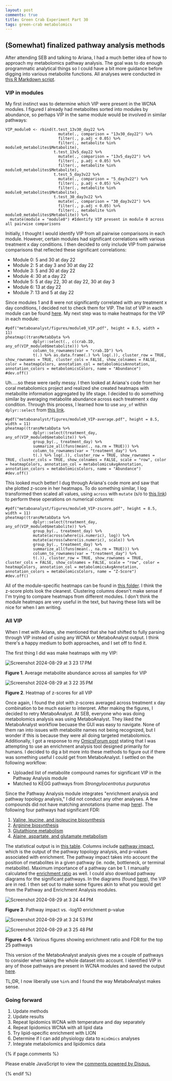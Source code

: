 ```yaml
---
layout: post
comments: true
title: Green Crab Experiment Part 30
tags: green-crab metabolomics
---
```


## (Somewhat) finalized pathway analysis methods

After attending SEB and talking to Ariana, I had a much better idea of how to approach my metabolomics pathway analysis. The goal was to do enough programmatic analytical things so I could have a bit more guidance before digging into various metabolite functions. All analyses were conducted in [this R Markdown script](https://github.com/yaaminiv/green-crab-metabolomics/blob/main/code/05-metabolomics-analysis.Rmd).

### VIP in modules

My first instinct was to determine which VIP were present in the WCNA modules. I figured I already had metabolites sorted into modules by abundance, so perhaps VIP in the same module would be involved in similar pathways:

```
VIP_module0 <- rbind(t.test_13v30_day22 %>%
                       mutate(., comparison = "13v30_day22") %>%
                       filter(., p.adj < 0.05) %>%
                       filter(., metabolite %in% module0_metabolites$Metabolite),
                     t.test_13v5_day22 %>%
                       mutate(., comparison = "13v5_day22") %>%
                       filter(., p.adj < 0.05) %>%
                       filter(., metabolite %in% module0_metabolites$Metabolite),
                     t.test_5_day3v22 %>%
                       mutate(., comparison = "5_day3v22") %>%
                       filter(., p.adj < 0.05) %>%
                       filter(., metabolite %in% module0_metabolites$Metabolite),
                     t.test_30_day3v22 %>%
                       mutate(., comparison = "30_day3v22") %>%
                       filter(., p.adj < 0.05) %>%
                       filter(., metabolite %in% module0_metabolites$Metabolite)) %>%
  mutate(module = "module0") #Identify VIP present in module 0 across all pairwise comparisons
```

Initially, I thought I would identify VIP from all pairwise comparisons in each module. However, certain modules had significant correlations with various treatment x day conditions. I then decided to only include VIP from pairwise comparisons that reflected these significant correlations:

- Module 0: 5 and 30 at day 22
- Module 2: 5 at day 3 and 30 at day 22
- Module 3: 5 and 30 at day 22
- Module 4: 30 at a day 22
- Module 5: 5 at day 22, 30 at day 22, 30 at day 3
- Module 6: 13 at day 22
- Module 7: 13 and 5 at day 22

Since modules 1 and 8 were not significantly correlated with any treatment x day conditions, I decided not to check them for VIP. The list of VIP in each module can be found [here](https://github.com/yaaminiv/green-crab-metabolomics/blob/main/output/05-metabolomics-analysis/metaboanalyst/all-module-VIP.txt). My next step was to make heatmaps for the VIP in each module:

```
#pdf("metaboanalyst/figures/module0_VIP.pdf", height = 8.5, width = 11)
pheatmap((transMetabData %>%
            dplyr::select(., c(crab.ID, any_of(VIP_module0$metabolite))) %>%
            column_to_rownames(var = "crab.ID") %>%
            t(.) %>% as.data.frame(.) %>% log(.)), cluster_row = TRUE, show_rownames = TRUE, cluster_cols = FALSE, show_colnames = FALSE, color = heatmapColors, annotation_col = metabolomicsAnnotation, annotation_colors = metabolomicsColors, name = "Abundance")
#dev.off()
```

Uh.....so these were raelly messy. I then looked at Ariana's code from her coral metabolomics project and realized she created heatmaps with metabolite information aggregated by life stage. I decided to do something similar by averaging metabolite abundance across each treatment x day condition. Through this process, I learned how to use `any_of` within `dplyr::select` from [this link](https://stackoverflow.com/questions/68749491/dplyr-r-selecting-columns-whose-names-are-in-an-external-vector).

```
#pdf("metaboanalyst/figures/module0_VIP-average.pdf", height = 8.5, width = 11)
pheatmap((transMetabData %>%
            dplyr::select(treatment_day, any_of(VIP_module0$metabolite)) %>%
            group_by(., treatment_day) %>%
            summarize_all(funs(mean(., na.rm = TRUE))) %>%
            column_to_rownames(var = "treatment_day") %>%
            t(.) %>% log(.)), cluster_row = TRUE, show_rownames = TRUE, cluster_cols = TRUE, show_colnames = FALSE, scale = "row", color = heatmapColors, annotation_col = metabolomicsAvgAnnotation, annotation_colors = metabolomicsColors, name = "Abundance")
#dev.off()
```

This looked much better! I dug through Ariana's code more and saw that she plotted z-score in her heatmaps. To do something similar, I log transformed then scaled all values, using `across` with `mutate` (s/o to [this link](https://rebeccabarter.com/blog/2020-07-09-across)) to perform these operations on numerical columns:

```
#pdf("metaboanalyst/figures/module0_VIP-zscore.pdf", height = 8.5, width = 11)
pheatmap((transMetabData %>%
            dplyr::select(treatment_day, any_of(VIP_module0$metabolite)) %>%
            group_by(., treatment_day) %>%
            mutate(across(where(is.numeric), log)) %>%
            mutate(across(where(is.numeric), scale)) %>%
            group_by(., treatment_day) %>%
            summarize_all(funs(mean(., na.rm = TRUE))) %>%
            column_to_rownames(var = "treatment_day") %>%
            t(.)), cluster_row = TRUE, show_rownames = TRUE, cluster_cols = FALSE, show_colnames = FALSE, scale = "row", color = heatmapColors, annotation_col = metabolomicsAvgAnnotation, annotation_colors = metabolomicsColors, name = "Z-Score")
#dev.off()
```

All of the module-specific heatmaps can be found in [this folder](https://github.com/yaaminiv/green-crab-metabolomics/tree/main/output/05-metabolomics-analysis/metaboanalyst). I think the z-score plots look the cleanest. Clustering columns doesn't make sense if I'm trying to compare heatmaps from different modules. I don't think the module heatmaps are very useful in the text, but having these lists will be nice for when I am writing.

### All VIP

When I met with Ariana, she mentioned that she had shifted to fully parsing through VIP instead of using any WCNA or MetaboAnalyst output. I think there's a happy medium to both approaches, and I set off to find it.

The first thing I did was make heatmaps with my VIP:

![Screenshot 2024-08-29 at 3 23 17 PM](https://github.com/user-attachments/assets/8968c652-ffb8-46a0-9102-d373656dd616)

**Figure 1**. Average metabolite abundance across all samples for VIP

![Screenshot 2024-08-29 at 3 22 35 PM](https://github.com/user-attachments/assets/e9a2324c-dace-4e1f-bd53-adeb36d8ba78)

**Figure 2**. Heatmap of z-scores for all VIP

Once again, I found the plot with z-scores averaged across treatment x day combination to be much easier to interpret. After making the figures, I decided to retry MetaboAnalyst. At SEB, everyone who was doing metabolomics analysis was using MetaboAnalyst. They liked the MetaboAnalyst workflow becuase the GUI was easy to navigate. None of them ran into issues with metabolite names not being recognized, but I wonder if this is because they were all doing targeted metabolomics. Additionally, I got a response to my [OmicsForum post](https://omicsforum.ca/t/unknown-error-occurred-for-kegg-pathway-analysis/3439/2) stating that I was attempting to use an enrichment analysis tool designed primarily for humans. I decided to dig a bit more into these methods to figure out if there was something useful I could get from MetaboAnalyst. I settled on the following workflow:

- Uploaded list of metabolite compound names for significant VIP in the Pathway Analysis module
- Matched to KEGG pathways from *Strongylocentrotus purpuratus*

Since the Pathway Analysis module integrates "enrichment analysis and pathway topology analysis," I did not conduct any other analyses. A few compounds did not have matching annotations (name map [here](https://github.com/yaaminiv/green-crab-metabolomics/blob/main/output/05-metabolomics-analysis/metaboanalyst/allVIP_metaboanalyst-results/name_map.csv)). The following four pathways had significant FDR:

1. [Valine, leucine, and isoleucine biosynthesis](https://www.genome.jp/kegg-bin/show_pathway?spu00290)
2. [Arginine biosynthesis](https://www.genome.jp/kegg-bin/show_pathway?spu00220)
3. [Glutathione metabolism](https://www.genome.jp/kegg-bin/show_pathway?spu00480)
4. [Alaine, aspartate, and glutamate metabolism](https://www.genome.jp/kegg-bin/show_pathway?spu00250)

The statistical output is in [this table](https://github.com/yaaminiv/green-crab-metabolomics/blob/main/output/05-metabolomics-analysis/metaboanalyst/allVIP_metaboanalyst-results/pathway_results.csv). Columns include [pathway impact](https://omicsforum.ca/t/what-is-pathway-topological-analysis-pathway-impact/162), which is the output of the pathway topology analysis, and p-values associated with enrichment. The pathway impact takes into account the position of metabolites in a given pathway (ie. node, bottleneck, or terminal metabolite). Maximum importance of a pathway can be 1. I manually calculated the [enrichment ratio](https://omicsforum.ca/t/how-to-interpret-enrichment-ratio-in-enrichment-analysis-result-table/291) as well. I could also download pathway diagrams for the significant pathways. In the diagrams (found [here](https://github.com/yaaminiv/green-crab-metabolomics/tree/main/output/05-metabolomics-analysis/metaboanalyst/allVIP_metaboanalyst-results)), the VIP are in red. I then set out to make some figures akin to what you would get from the Pathway and Enrichment Analysis modules.

![Screenshot 2024-08-29 at 3 24 44 PM](https://github.com/user-attachments/assets/ffa26324-36b7-401f-bb79-1fb549bf50ab)

**Figure 3**. Pathway impact vs. -log10 enrichment p-value

![Screenshot 2024-08-29 at 3 24 53 PM](https://github.com/user-attachments/assets/c9730a6d-475c-42d8-8cf0-c4b8e9e9c275)

![Screenshot 2024-08-29 at 3 25 48 PM](https://github.com/user-attachments/assets/1122e7aa-5828-478d-a757-7ca5a157e402)

**Figures 4-5**. Various figures showing enrichment ratio and FDR for the top 25 pathways

This version of the MetaboAnalyst analysis gives me a couple of pathways to consider when taking the whole dataset into account. I identified VIP in any of those pathways are present in WCNA modules and saved the output [here](https://github.com/yaaminiv/green-crab-metabolomics/blob/main/output/05-metabolomics-analysis/metaboanalyst/all-module-VIP-pathways.txt).

TL;DR, I now liberally use `%in%` and I found the way MetaboAnalyst makes sense.

### Going forward

1. Update methods
2. Update results
2. Repeat lipidomics WCNA with temperature and day separately
3. Repeat lipidomics WCNA with all lipid data
7. Try lipid-specific enrichment with LION
8. Determine if I can add physiology data to `mixOmics` analyses
9. Integrate metabolomics and lipidomics data

{% if page.comments %}

<div id="disqus_thread"></div>
<script>

/**
*  RECOMMENDED CONFIGURATION VARIABLES: EDIT AND UNCOMMENT THE SECTION BELOW TO INSERT DYNAMIC VALUES FROM YOUR PLATFORM OR CMS.
*  LEARN WHY DEFINING THESE VARIABLES IS IMPORTANT: https://disqus.com/admin/universalcode/#configuration-variables*/
/*
var disqus_config = function () {
this.page.url = PAGE_URL;  // Replace PAGE_URL with your page's canonical URL variable
this.page.identifier = PAGE_IDENTIFIER; // Replace PAGE_IDENTIFIER with your page's unique identifier variable
};
*/
(function() { // DON'T EDIT BELOW THIS LINE
var d = document, s = d.createElement('script');
s.src = 'https://the-responsible-grad-student.disqus.com/embed.js';
s.setAttribute('data-timestamp', +new Date());
(d.head || d.body).appendChild(s);
})();
</script>
<noscript>Please enable JavaScript to view the <a href="https://disqus.com/?ref_noscript">comments powered by Disqus.</a></noscript>

{% endif %}

<script id="dsq-count-scr" src="//the-responsible-grad-student.disqus.com/count.js" async></script>
